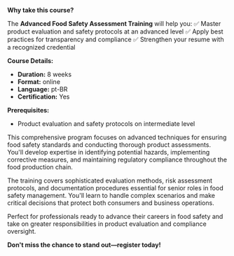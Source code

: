**Why take this course?**

The **Advanced Food Safety Assessment Training** will help you:
✅ Master product evaluation and safety protocols at an advanced level
✅ Apply best practices for transparency and compliance
✅ Strengthen your resume with a recognized credential

**Course Details:**
- **Duration:** 8 weeks
- **Format:** online
- **Language:** pt-BR
- **Certification:** Yes

**Prerequisites:**
- Product evaluation and safety protocols on intermediate level

This comprehensive program focuses on advanced techniques for ensuring food safety standards and conducting thorough product assessments. You'll develop expertise in identifying potential hazards, implementing corrective measures, and maintaining regulatory compliance throughout the food production chain.

The training covers sophisticated evaluation methods, risk assessment protocols, and documentation procedures essential for senior roles in food safety management. You'll learn to handle complex scenarios and make critical decisions that protect both consumers and business operations.

Perfect for professionals ready to advance their careers in food safety and take on greater responsibilities in product evaluation and compliance oversight.

**Don't miss the chance to stand out—register today!**